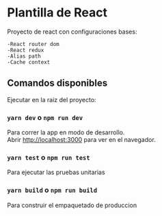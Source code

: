# Plantilla de React

Proyecto de react con configuraciones bases:

```
-React router dom
-React redux
-Alias path
-Cache context
```

## Comandos disponibles

Ejecutar en la raiz del proyecto:

### `yarn dev` o `npm run dev`

Para correr la app en modo de desarrollo.\
Abrir [http://localhost:3000](http://localhost:3000) para ver en el navegador.

### `yarn test` o `npm run test`

Para ejecutar las pruebas unitarias

### `yarn build` o `npm run build`

Para construir el empaquetado de produccion
